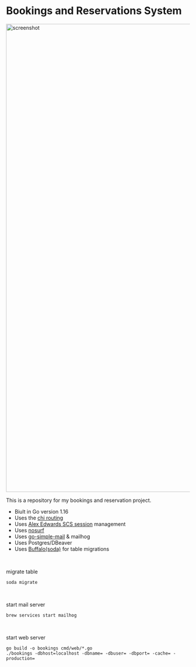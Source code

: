 # Bookings and Reservations System

<img width="1279" alt="screenshot" src="https://user-images.githubusercontent.com/33279791/126778592-c3664ae0-2436-468e-bee0-c66583e59d0d.png">




This is a repository for my bookings and reservation project.

- Biult in Go version 1.16
- Uses the [chi routing](https://github.com/go-chi/chi)
- Uses [Alex Edwards SCS session](https://github.com/alexedwards/scs/v2) management
- Uses [nosurf](https://github.com/justinas/nosurf)
- Uses [go-simple-mail](https://github.com/xhit/go-simple-mail) & mailhog
- Uses Postgres/DBeaver
- Uses [Buffalo(soda)](https://gobuffalo.io/en/docs/db/migrations) for table migrations

</br>

migrate table
```bash=
soda migrate
```

</br>

start mail server
```bash=
brew services start mailhog
```

</br>

start web server
```bash=
go build -o bookings cmd/web/*.go
./bookings -dbhost=localhost -dbname= -dbuser= -dbport= -cache= -production=
```
